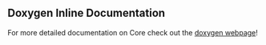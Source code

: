 ## Doxygen Inline Documentation

For more detailed documentation on Core check out the [doxygen webpage](http://sdl-core-doxygen-documentation.s3.amazonaws.com/index.html)!
